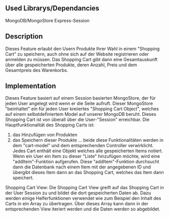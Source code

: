 ## Used Librarys/Dependancies
MongoDB/MongoStore
Express-Session

## Description
Dieses Feature erlaubt den Usern Produkte Ihrer Wahl in einem "Shopping Cart" zu speichern, auch ohne sich auf der Website registrieren oder anmelden zu müssen.
Das Shopping Cart gibt dann eine Gesamtauskunft über alle gespeicherten Produkte, deren Anzahl, Preis und dem Gesamtpreis des Warenkorbs.

## Implementation 
Dieses Feature basiert auf einem Session basierten MongoStore, der für jeden User angelegt wird wenn er die Seite aufruft. Dieser MongoStore "beinhaltet" ein für jeden User kreiiertes "Shopping Cart Object", welches auf einem selbstdefiniertem Model auf unserer MongoDB beruht. Dieses Shopping Cart ist von überall über die User-"Session" erreichbar. Die Hauptfunktionalität des Shopping Carts ist:
1. das Hinzufügen von Produkten
2. das Speichern dieser Produkte
... beide diese Funktionalitäten werden in dem "cart-model" und dem entsprechenden Controller verwirklicht. Jedes Cart enthält eine Objekt welches alle gespeicherten Items notiert. Wenn ein User ein Item zu dieser "Liste" hinzufügen möchte, wird eine "addItem"-Funktion aufgerufen. Diese "addItem"-Funktion durchsucht dann die Datenbank nach einem Item mit der angegebenen ID und übergibt dieses Item dann an das Shopping Cart, welches das Item dann speichert. 

Shopping Cart View:
Die Shopping Cart View greift auf das Shopping Cart in der User Session zu und bildet die dort gespeicherten Daten ab. Dazu werden einige Helferfunktionen verwendet wie zum Beispiel den Inhalt des Carts in ein Array zu übertragen. Über dieses Array kann dann in der entsprechenden View iteriert werden und die Daten werden so abgebildet. 